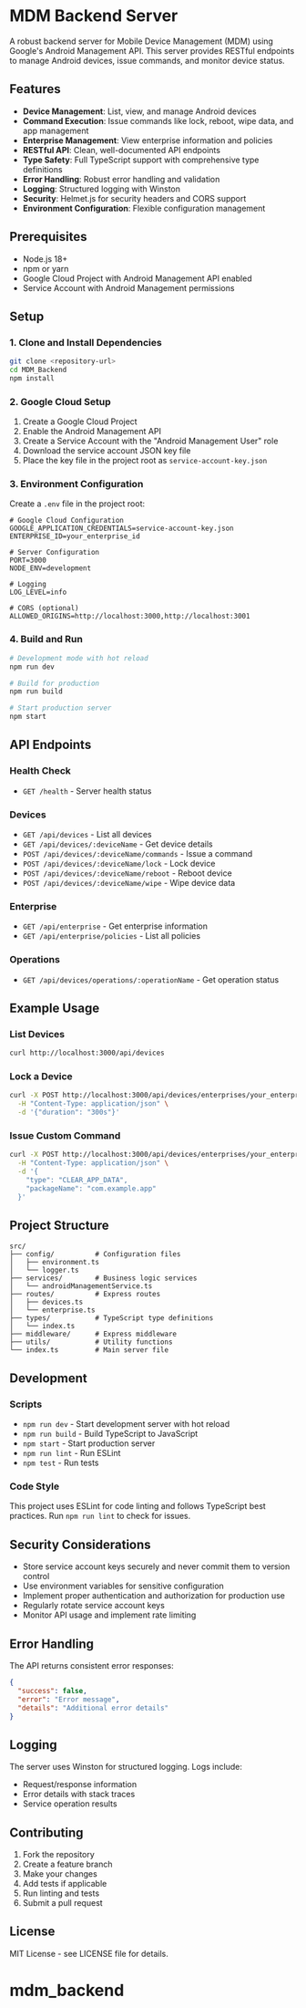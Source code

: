 # MDM Backend Server

A robust backend server for Mobile Device Management (MDM) using Google's Android Management API. This server provides RESTful endpoints to manage Android devices, issue commands, and monitor device status.

## Features

- **Device Management**: List, view, and manage Android devices
- **Command Execution**: Issue commands like lock, reboot, wipe data, and app management
- **Enterprise Management**: View enterprise information and policies
- **RESTful API**: Clean, well-documented API endpoints
- **Type Safety**: Full TypeScript support with comprehensive type definitions
- **Error Handling**: Robust error handling and validation
- **Logging**: Structured logging with Winston
- **Security**: Helmet.js for security headers and CORS support
- **Environment Configuration**: Flexible configuration management

## Prerequisites

- Node.js 18+ 
- npm or yarn
- Google Cloud Project with Android Management API enabled
- Service Account with Android Management permissions

## Setup

### 1. Clone and Install Dependencies

```bash
git clone <repository-url>
cd MDM_Backend
npm install
```

### 2. Google Cloud Setup

1. Create a Google Cloud Project
2. Enable the Android Management API
3. Create a Service Account with the "Android Management User" role
4. Download the service account JSON key file
5. Place the key file in the project root as `service-account-key.json`

### 3. Environment Configuration

Create a `.env` file in the project root:

```env
# Google Cloud Configuration
GOOGLE_APPLICATION_CREDENTIALS=service-account-key.json
ENTERPRISE_ID=your_enterprise_id

# Server Configuration
PORT=3000
NODE_ENV=development

# Logging
LOG_LEVEL=info

# CORS (optional)
ALLOWED_ORIGINS=http://localhost:3000,http://localhost:3001
```

### 4. Build and Run

```bash
# Development mode with hot reload
npm run dev

# Build for production
npm run build

# Start production server
npm start
```

## API Endpoints

### Health Check
- `GET /health` - Server health status

### Devices
- `GET /api/devices` - List all devices
- `GET /api/devices/:deviceName` - Get device details
- `POST /api/devices/:deviceName/commands` - Issue a command
- `POST /api/devices/:deviceName/lock` - Lock device
- `POST /api/devices/:deviceName/reboot` - Reboot device
- `POST /api/devices/:deviceName/wipe` - Wipe device data

### Enterprise
- `GET /api/enterprise` - Get enterprise information
- `GET /api/enterprise/policies` - List all policies

### Operations
- `GET /api/devices/operations/:operationName` - Get operation status

## Example Usage

### List Devices
```bash
curl http://localhost:3000/api/devices
```

### Lock a Device
```bash
curl -X POST http://localhost:3000/api/devices/enterprises/your_enterprise_id/devices/device_id/lock \
  -H "Content-Type: application/json" \
  -d '{"duration": "300s"}'
```

### Issue Custom Command
```bash
curl -X POST http://localhost:3000/api/devices/enterprises/your_enterprise_id/devices/device_id/commands \
  -H "Content-Type: application/json" \
  -d '{
    "type": "CLEAR_APP_DATA",
    "packageName": "com.example.app"
  }'
```

## Project Structure

```
src/
├── config/          # Configuration files
│   ├── environment.ts
│   └── logger.ts
├── services/        # Business logic services
│   └── androidManagementService.ts
├── routes/          # Express routes
│   ├── devices.ts
│   └── enterprise.ts
├── types/           # TypeScript type definitions
│   └── index.ts
├── middleware/      # Express middleware
├── utils/           # Utility functions
└── index.ts         # Main server file
```

## Development

### Scripts
- `npm run dev` - Start development server with hot reload
- `npm run build` - Build TypeScript to JavaScript
- `npm start` - Start production server
- `npm run lint` - Run ESLint
- `npm test` - Run tests

### Code Style
This project uses ESLint for code linting and follows TypeScript best practices. Run `npm run lint` to check for issues.

## Security Considerations

- Store service account keys securely and never commit them to version control
- Use environment variables for sensitive configuration
- Implement proper authentication and authorization for production use
- Regularly rotate service account keys
- Monitor API usage and implement rate limiting

## Error Handling

The API returns consistent error responses:

```json
{
  "success": false,
  "error": "Error message",
  "details": "Additional error details"
}
```

## Logging

The server uses Winston for structured logging. Logs include:
- Request/response information
- Error details with stack traces
- Service operation results

## Contributing

1. Fork the repository
2. Create a feature branch
3. Make your changes
4. Add tests if applicable
5. Run linting and tests
6. Submit a pull request

## License

MIT License - see LICENSE file for details.
# mdm_backend

